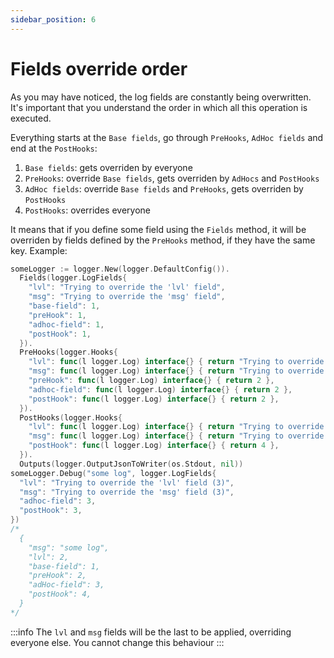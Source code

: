 ```yaml
---
sidebar_position: 6
---
```


# Fields override order

As you may have noticed, the log fields are constantly being overwritten. It's important that you understand the order in which all this operation is executed.

Everything starts at the `Base fields`, go through `PreHooks`, `AdHoc fields` and end at the `PostHooks`:

1. `Base fields`: gets overriden by everyone
2. `PreHooks`: override `Base fields`, gets overriden by `AdHocs` and `PostHooks`
3. `AdHoc fields`: override `Base fields` and `PreHooks`, gets overriden by `PostHooks`
4. `PostHooks`: overrides everyone

It means that if you define some field using the `Fields` method, it will be overriden by fields defined by the `PreHooks` method, if they have the same key. Example:

```go
someLogger := logger.New(logger.DefaultConfig()).
  Fields(logger.LogFields{
    "lvl": "Trying to override the 'lvl' field",
    "msg": "Trying to override the 'msg' field",
    "base-field": 1,
    "preHook": 1,
    "adhoc-field": 1,
    "postHook": 1,
  }).
  PreHooks(logger.Hooks{
    "lvl": func(l logger.Log) interface{} { return "Trying to override the 'lvl' field (2)" },
    "msg": func(l logger.Log) interface{} { return "Trying to override the 'msg' field (2)" },
    "preHook": func(l logger.Log) interface{} { return 2 },
    "adhoc-field": func(l logger.Log) interface{} { return 2 },
    "postHook": func(l logger.Log) interface{} { return 2 },
  }).
  PostHooks(logger.Hooks{
    "lvl": func(l logger.Log) interface{} { return "Trying to override the 'lvl' field (4)" },
    "msg": func(l logger.Log) interface{} { return "Trying to override the 'msg' field (4)" },
    "postHook": func(l logger.Log) interface{} { return 4 },
  }).
  Outputs(logger.OutputJsonToWriter(os.Stdout, nil))
someLogger.Debug("some log", logger.LogFields{
  "lvl": "Trying to override the 'lvl' field (3)",
  "msg": "Trying to override the 'msg' field (3)",
  "adhoc-field": 3,
  "postHook": 3,
})
/*
  {
    "msg": "some log",
    "lvl": 2,
    "base-field": 1,
    "preHook": 2,
    "adHoc-field": 3,
    "postHook": 4,
  }
*/
```

:::info
The `lvl` and `msg` fields will be the last to be applied, overriding everyone else. You cannot change this behaviour
:::
